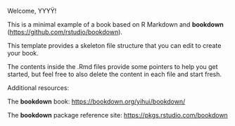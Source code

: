 Welcome, YYYŸ!

This is a minimal example of a book based on R Markdown and **bookdown** (<https://github.com/rstudio/bookdown>).

This template provides a skeleton file structure that you can edit to create your book.

The contents inside the .Rmd files provide some pointers to help you get started, but feel free to also delete the content in each file and start fresh.

Additional resources:

The **bookdown** book: <https://bookdown.org/yihui/bookdown/>

The **bookdown** package reference site: <https://pkgs.rstudio.com/bookdown>
